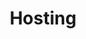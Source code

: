 ---
title: Hosting
slug: hosting
sections: Primeros pasos, Configuración del alojamiento, CMS, FTP y SSH, SSL, Bases de datos, SQL Privado, PHP, Optimización del sitio web, Diagnóstico, Tareas automatizadas (Cron), Reescritura y autenticación, Casos de uso
---